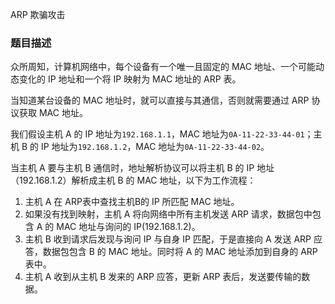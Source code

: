 ARP 欺骗攻击

### 题目描述

众所周知，计算机网络中，每个设备有一个唯一且固定的 MAC 地址、一个可能动态变化的 IP 地址和一个将 IP 映射为 MAC 地址的 ARP 表。

当知道某台设备的 MAC 地址时，就可以直接与其通信，否则就需要通过 ARP 协议获取 MAC 地址。

我们假设主机 A 的 IP 地址为`192.168.1.1`，MAC 地址为`0A-11-22-33-44-01`；主机 B 的 IP 地址为`192.168.1.2`，MAC 地址为`0A-11-22-33-44-02`。

当主机 A 要与主机 B 通信时，地址解析协议可以将主机 B 的 IP 地址（192.168.1.2）解析成主机 B 的 MAC 地址，以下为工作流程：

1. 主机 A 在 ARP表中查找主机B的 IP 所匹配 MAC 地址。
2. 如果没有找到映射，主机 A 将向网络中所有主机发送 ARP 请求，数据包中包含 A 的 MAC 地址与询问的 IP(192.168.1.2)。
3. 主机 B 收到请求后发现与询问 IP 与自身 IP 匹配，于是直接向 A 发送 ARP 应答，数据包包含 B 的 MAC 地址。同时将 A 的 MAC 地址添加到自身的 ARP 表中。
4. 主机 A 收到从主机 B 发来的 ARP 应答，更新 ARP 表后，发送要传输的数据。